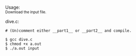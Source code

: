 Usage:  
<sub>Download the input file.  

dive.c:
  
```
# (Un)comment either __part1__ or __part2__ and compile.  

$ gcc dive.c
$ chmod +x a.out
$ ./a.out input
```
